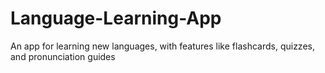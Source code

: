 # Language-Learning-App
An app for learning new languages, with features like flashcards, quizzes, and pronunciation guides
